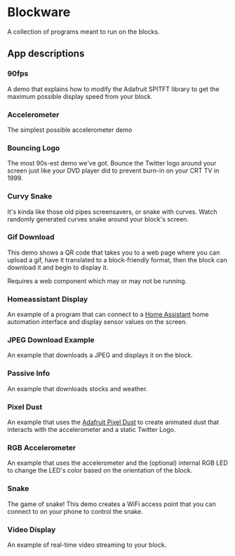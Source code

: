 # Blockware

A collection of programs meant to run on the blocks.

## App descriptions

### 90fps

A demo that explains how to modify the Adafruit SPITFT library to get the maximum possible display speed from your block.

### Accelerometer

The simplest possible accelerometer demo

### Bouncing Logo

The most 90s-est demo we've got. Bounce the Twitter logo around your screen just like your DVD player did to prevent burn-in on your CRT TV in 1999.

### Curvy Snake

It's kinda like those old pipes screensavers, or snake with curves. Watch randomly generated curves snake around your block's screen.

### Gif Download

This demo shows a QR code that takes you to a web page where you can upload a gif, have it translated to a block-friendly format, then the block can download it and begin to display it.

Requires a web component which may or may not be running.

### Homeassistant Display

An example of a program that can connect to a [Home Assistant](https://www.home-assistant.io/) home automation interface and display sensor values on the screen.

### JPEG Download Example

An example that downloads a JPEG and displays it on the block.

### Passive Info

An example that downloads stocks and weather.

### Pixel Dust

An example that uses the [Adafruit Pixel Dust](https://github.com/adafruit/Adafruit_PixelDust) to create animated dust that interacts with the accelerometer and a static Twitter Logo.

### RGB Accelerometer

An example that uses the accelerometer and the (optional) internal RGB LED to change the LED's color based on the orientation of the block.

### Snake

The game of snake! This demo creates a WiFi access point that you can connect to on your phone to control the snake.

### Video Display

An example of real-time video streaming to your block.
